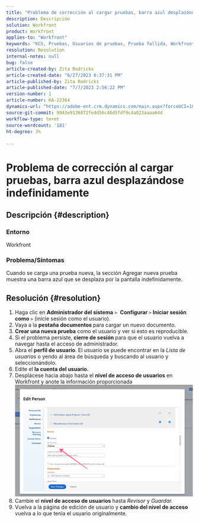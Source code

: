 ```yaml
---
title: "Problema de corrección al cargar pruebas, barra azul desplazándose indefinidamente"
description: Descripción
solution: Workfront
product: Workfront
applies-to: "Workfront"
keywords: "KCS, Pruebas, Usuarios de pruebas, Prueba fallida, Workfront"
resolution: Resolution
internal-notes: null
bug: false
article-created-by: Zita Rodricks
article-created-date: "6/27/2023 6:37:31 PM"
article-published-by: Zita Rodricks
article-published-date: "7/7/2023 2:56:22 PM"
version-number: 1
article-number: KA-22364
dynamics-url: "https://adobe-ent.crm.dynamics.com/main.aspx?forceUCI=1&pagetype=entityrecord&etn=knowledgearticle&id=7033e4a7-1915-ee11-8f6e-6045bd0061cb"
source-git-commit: 9943e9136872fedd56c46d5fdf9c4a823aaaa64d
workflow-type: tm+mt
source-wordcount: '181'
ht-degree: 3%

---
```


# Problema de corrección al cargar pruebas, barra azul desplazándose indefinidamente

## Descripción {#description}


### Entorno

Workfront

### Problema/Síntomas

Cuando se carga una prueba nueva, la sección Agregar nueva prueba muestra una barra azul que se desplaza por la pantalla indefinidamente.


## Resolución {#resolution}


1. Haga clic en <b>Administrador del sistema</b> `>`  <b>Configurar </b>`>` <b>Iniciar sesión como </b>`>`  (inicie sesión como el usuario).
2. Vaya a la <b>pestaña documentos </b>para cargar un nuevo documento.
3. <b>Crear una nueva prueba</b> como el usuario y ver si esto es reproducible.
4. Si el problema persiste,<b> cierre de sesión </b>para que el usuario vuelva a navegar hasta el acceso de administrador.
5. Abra el <b>perfil de usuario</b>. El usuario se puede encontrar en la *Lista de usuarios* o yendo al área de búsqueda y buscando al usuario y seleccionándolo.
6. Edite el <b>la cuenta del usuario.</b>
7. Desplácese hacia abajo hasta el <b>nivel de acceso de usuarios</b> en Workfront y anote la información proporcionada <b>![](assets/793b8303-2615-ee11-8f6e-6045bd0061cb.png)</b>
8. Cambie el <b>nivel de acceso de usuarios</b> hasta *Revisor* y *Guardar.*
9. Vuelva a la página de edición de usuario y <b>cambio del nivel de acceso</b> vuelva a lo que tenía el usuario originalmente.

